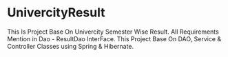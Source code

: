 # UnivercityResult
This Is Project Base On Univercity Semester Wise Result.
All Requirements Mention in Dao - ResultDao InterFace.
This Project Base On DAO, Service & Controller Classes using Spring & Hibernate.
